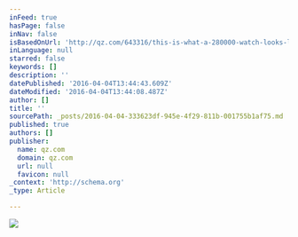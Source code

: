 ```yaml
---
inFeed: true
hasPage: false
inNav: false
isBasedOnUrl: 'http://qz.com/643316/this-is-what-a-280000-watch-looks-like/'
inLanguage: null
starred: false
keywords: []
description: ''
datePublished: '2016-04-04T13:44:43.609Z'
dateModified: '2016-04-04T13:44:08.487Z'
author: []
title: ''
sourcePath: _posts/2016-04-04-333623df-945e-4f29-811b-001755b1af75.md
published: true
authors: []
publisher:
  name: qz.com
  domain: qz.com
  url: null
  favicon: null
_context: 'http://schema.org'
_type: Article

---
```

![](https://qzprod.files.wordpress.com/2016/03/grand-deck_1_colorcorrected-crop.jpg?quality=80&strip=all&w=1600)